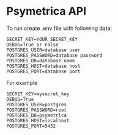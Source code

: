 # Psymetrica API

To run create .env file with following data:

```
SECRET_KEY=YOUR_SECRET_KEY
DEBUG=True or False
POSTGRES_USER=database user
POSTGRES_PASSWORD=database password
POSTGRES_DB=database name
POSTGRES_HOST=database host
POSTGRES_PORT=database port
```

For example

```
SECRET_KEY=mysecret_key
DEBUG=True
POSTGRES_USER=postgres
POSTGRES_PASSWORD=root
POSTGRES_DB=psymetrica
POSTGRES_HOST=localhost
POSTGRES_PORT=5432
```
